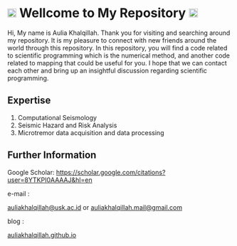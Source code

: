 # <img width=20 height=20 src="https://www.svgrepo.com/show/242361/indonesia.svg"> Wellcome to My Repository <img width=20 height=20 src="https://www.svgrepo.com/show/242361/indonesia.svg">

Hi, My name is Aulia Khalqillah. Thank you for visiting and searching around my repository. It is my pleasure to connect with new friends around the world through this repository. In this repository, you will find a code related to scientific programming which is the numerical method, and another code related to mapping that could be useful for you. I hope that we can contact each other and bring up an insightful discussion regarding scientific programming.

## Expertise
1. Computational Seismology
2. Seismic Hazard and Risk Analysis
3. Microtremor data acquisition and data processing

## Further Information
Google Scholar: https://scholar.google.com/citations?user=8YTKPI0AAAAJ&hl=en

e-mail : 

auliakhalqillah@usk.ac.id or auliakhalqillah.mail@gmail.com

blog : 

[auliakhalqillah.github.io](auliakhalqillah.github.io)

<!--
**auliakhalqillah/auliakhalqillah** is a ✨ _special_ ✨ repository because its `README.md` (this file) appears on your GitHub profile.

Here are some ideas to get you started:

- 🔭 I’m currently working on ...
- 🌱 I’m currently learning ...
- 👯 I’m looking to collaborate on ...
- 🤔 I’m looking for help with ...
- 💬 Ask me about ...
- 📫 How to reach me: ...
- 😄 Pronouns: ...
- ⚡ Fun fact: ...
-->
